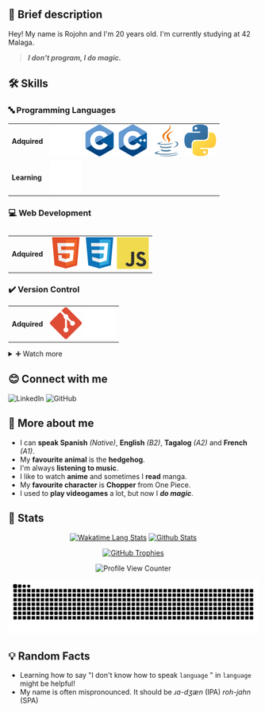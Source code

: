 ## 👋 Brief description

Hey! My name is Rojohn and I'm 20 years old. I'm currently studying at 42 Malaga.

> ***I don't program, I do magic.***

## 🛠️ Skills

### 🔤 Programming Languages

<table>
    <tr>
        <td><strong>Adquired</strong></td>
        <td>
            <a href="https://www.gnu.org/software/bash"/><img src="./icons/bash.svg"/></a>
            <a href="https://en.wikipedia.org/wiki/C_(programming_language)"><img src="./icons/c.svg"/></a>
            <a href="https://cplusplus.com/"><img src="./icons/cpp.svg"/></a>
            <a href="https://www.java.com"><img src="./icons/java.svg"/></a>
            <a href="https://www.python.org/"><img src="./icons/python.svg"/></a>
        </td>
    </tr>
    <tr>
        <td><strong>Learning</strong></td>
        <td>
            <a href="https://www.rust-lang.org"><img src="./icons/rust.svg"/></a>
        </td>
    </tr>
<table>

### 💻 Web Development

<table>
    <tr>
        <td><strong>Adquired</strong></td>
        <td>
            <a href="https://developer.mozilla.org/en-US/docs/Web/HTML"><img src="./icons/html5.svg"/></a>
            <a href="https://developer.mozilla.org/en-US/docs/Web/CSS"><img src="./icons/css.svg"/></a>
            <a href="https://developer.mozilla.org/en-US/docs/Web/javascript"><img src="./icons/javascript.svg"/></a>
        </td>
    </tr>
</table>

### ✔️ Version Control

<table>
    <tr>
        <td><strong>Adquired</strong></td>
        <td>
            <a href="https://git-scm.com/"><img src="./icons/git.svg"/></a>
            <a href="https://github.com"><img src="./icons/github.svg"/></a>
        </td>
    </tr>
</table>

<details>
<summary>➕ Watch more</summary>

### 🖌️ Design Tools

<table>
    <tr>
        <td><strong>Adquired</strong></td>
        <td>
            <a href="https://www.gimp.org/"><img src="./icons/gimp.svg"/></a>
            <a href="https://www.adobe.com/products/photoshop.html"><img src="./icons/photoshop.svg"/></a>
        </td>
    </tr>
</table>

### ⌨️ Editor

<table>
    <tr>
        <td><strong>Currently using</strong></td>
        <td>
            <a href="https://www.vim.org/"><img src="./icons/vim.svg"/></a>
            <a href="https://code.visualstudio.com/"><img src="./icons/vscode.svg"/></a>
        </td>
    </tr>
</table>

### 🖥️ Operating Systems

<table>
    <tr>
        <td><strong>Currently using</strong></td>
        <td>
            <a href="https://www.debian.org/"><img src="./icons/debian.svg"/></a>
        </td>
    </tr>
    <tr>
        <td><strong>Used before</strong></td>
        <td>
            <a href="https://www.microsoft.com/en-us/windows"><img src="./icons/windows.svg"/></a>
            <a href="https://www.apple.com/mac/"><img src="./icons/apple.svg"/></a>
            <a href="https://ubuntu.com/"><img src="./icons/ubuntu.svg"/></a>
        </td>
    </tr>
</table>

### ☁️ Terminal

<table>
    <tr>
        <td><strong>Currently using</strong></td>
        <td>
            <a href="https://alacritty.org/"><img src="./icons/alacritty.svg"/></a>
        </td>
    </tr>
</table>
</details>

## 😊 Connect with me

![LinkedIn](https://img.shields.io/badge/LinkedIn-0d1117?style=for-the-badge&logo=LinkedIn&logoColor=white&labelColor=0483c7&color=005a8a)
![GitHub](https://img.shields.io/badge/GitHub-0d1117?style=for-the-badge&logo=GitHub&logoColor=white&labelColor=232323&color=1b1b1b)

## 🦔 More about me

- I can **speak Spanish** _(Native)_, **English** _(B2)_, **Tagalog** _(A2)_ and **French** _(A1)_.
- My **favourite animal** is the **hedgehog**.
- I'm always **listening to music**.
- I like to watch **anime** and sometimes I **read** manga.
- My **favourite character** is **Chopper** from One Piece.
- I used to **play videogames** a lot, but now I _**do magic**_.

## 💯 Stats

<div align=center>
    
[![Wakatime Lang Stats](https://github-readme-stats.vercel.app/api/wakatime?username=srvariable&langs_count=10&layout=compact&theme=dracula&card_width=150&card_height=150)](https://github.com/anuraghazra/github-readme-stats)
[![Github Stats](https://github-readme-stats.vercel.app/api?username=srvariable&theme=dracula&card_width=500&card_height=500)](https://github.com/anuraghazra/github-readme-stats)

[![GitHub Trophies](https://github-profile-trophy.vercel.app/?username=srvariable&no-frame=true&theme=dracula&column=10)](https://github.com/ryo-ma/github-profile-trophy)

![Profile View Counter](https://komarev.com/ghpvc/?username=srvariable&color=blueviolet&style=flat)

![Snake Contribution](https://github.com/SrVariable/SrVariable/blob/output/github-contribution-grid-snake-dark.svg)
</div>

## 💡 Random Facts

- Learning how to say "I don't know how to speak `language` " in `language` might be helpful!
- My name is often mispronounced. It should be _ɹɑ-dʒæn_ (IPA) _roh-jahn_ (SPA)
